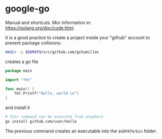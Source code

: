 # google-go
Manual and shortcuts. Mor information in:  
https://golang.org/doc/code.html

It is a good practice to create a project inside your "github" account to prevent package collisions:

```bash
mkdir -p $GOPATH/src/github.com/gchumillas
```

creates a go file

```go
package main

import "fmt"

func main() {
	fmt.Printf("Hello, world.\n")
}
```

and install it

```bash
# this command can be executed from anywhere
go install github.com/user/hello
```

The previous command creates an executable into the `$GOPATH/bin` folder.
